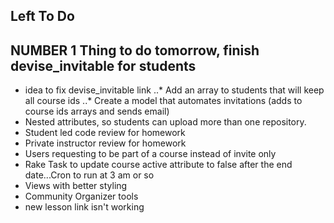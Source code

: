 ## Left To Do

## NUMBER 1 Thing to do tomorrow, finish devise_invitable for students
* idea to fix devise_invitable link
..* Add an array to students that will keep all course ids
..* Create a model that automates invitations (adds to course ids arrays and sends email)    
* Nested attributes, so students can upload more than one repository.
* Student led code review for homework
* Private instructor review for homework
* Users requesting to be part of a course instead of invite only
* Rake Task to update course active attribute to false after the end date...Cron to run at 3 am or so
* Views with better styling
* Community Organizer tools
* new lesson link isn't working

